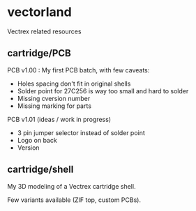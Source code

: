 # vectorland
Vectrex related resources


## cartridge/PCB

PCB v1.00 : My first PCB batch, with few caveats:

- Holes spacing don't fit in original shells
- Solder point for 27C256 is way too small and hard to solder
- Missing cversion number
- Missing marking for parts 

PCB v1.01 (ideas / work in progress)
 
- 3 pin jumper selector instead of solder point
- Logo on back
- Version

## cartridge/shell

My 3D modeling of a Vectrex cartridge shell.

Few variants available (ZIF top, custom PCBs).
